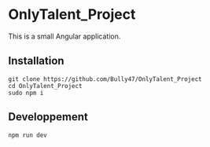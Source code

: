 # OnlyTalent_Project

This is a small Angular application.

## Installation

```
git clone https://github.com/Bully47/OnlyTalent_Project
cd OnlyTalent_Project
sudo npm i
```

## Developpement

```
npm run dev
```
